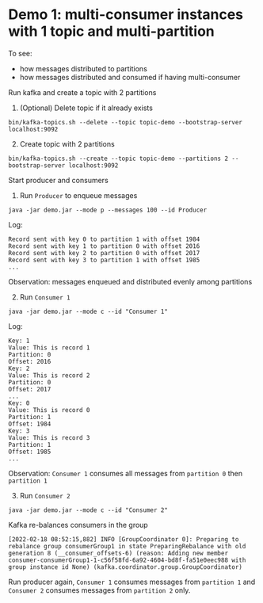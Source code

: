 # Demo 1: multi-consumer instances with 1 topic and multi-partition

To see:
- how messages distributed to partitions
- how messages distributed and consumed if having multi-consumer

Run kafka and create a topic with 2 partitions

1. (Optional) Delete topic if it already exists
```shell
bin/kafka-topics.sh --delete --topic topic-demo --bootstrap-server localhost:9092
```

2. Create topic with 2 partitions
```shell
bin/kafka-topics.sh --create --topic topic-demo --partitions 2 --bootstrap-server localhost:9092
```

Start producer and consumers

1. Run `Producer` to enqueue messages
```shell
java -jar demo.jar --mode p --messages 100 --id Producer
```

Log:
```
Record sent with key 0 to partition 1 with offset 1984
Record sent with key 1 to partition 0 with offset 2016
Record sent with key 2 to partition 0 with offset 2017
Record sent with key 3 to partition 1 with offset 1985
...
```

Observation: messages enqueued and distributed evenly among partitions

2. Run `Consumer 1`
```shell
java -jar demo.jar --mode c --id "Consumer 1"
```

Log:
```
Key: 1
Value: This is record 1
Partition: 0
Offset: 2016
Key: 2
Value: This is record 2
Partition: 0
Offset: 2017
...
Key: 0
Value: This is record 0
Partition: 1
Offset: 1984
Key: 3
Value: This is record 3
Partition: 1
Offset: 1985
...
```

Observation: `Consumer 1` consumes all messages from `partition 0` then `partition 1`

3. Run `Consumer 2`
```shell
java -jar demo.jar --mode c --id "Consumer 2"
```

Kafka re-balances consumers in the group
```
[2022-02-18 08:52:15,882] INFO [GroupCoordinator 0]: Preparing to rebalance group consumerGroup1 in state PreparingRebalance with old generation 8 (__consumer_offsets-6) (reason: Adding new member consumer-consumerGroup1-1-c56f58fd-6a92-4604-bd8f-fa51e0eec988 with group instance id None) (kafka.coordinator.group.GroupCoordinator)
```

Run producer again, `Consumer 1` consumes messages from `partition 1` and `Consumer 2` consumes messages from `partition 2` only.
